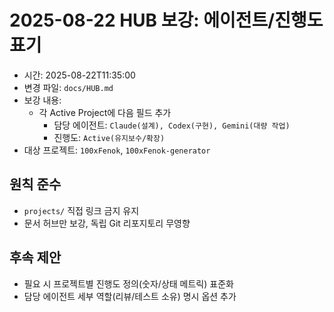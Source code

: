 # 2025-08-22 HUB 보강: 에이전트/진행도 표기

- 시간: 2025-08-22T11:35:00
- 변경 파일: `docs/HUB.md`
- 보강 내용:
  - 각 Active Project에 다음 필드 추가
    - 담당 에이전트: `Claude(설계), Codex(구현), Gemini(대량 작업)`
    - 진행도: `Active(유지보수/확장)`
- 대상 프로젝트: `100xFenok`, `100xFenok-generator`

## 원칙 준수
- `projects/` 직접 링크 금지 유지
- 문서 허브만 보강, 독립 Git 리포지토리 무영향

## 후속 제안
- 필요 시 프로젝트별 진행도 정의(숫자/상태 메트릭) 표준화
- 담당 에이전트 세부 역할(리뷰/테스트 소유) 명시 옵션 추가

